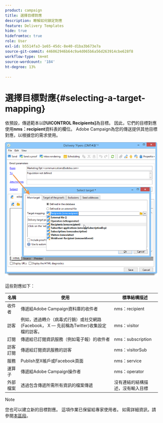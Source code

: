 ```yaml
---
product: campaign
title: 選擇目標對應
description: 瞭解如何鎖定對應
feature: Delivery Templates
hide: true
hidefromtoc: true
role: User
exl-id: b5514fa3-1e65-45dc-8e40-d1ba3b673e7a
source-git-commit: 446062946b64c9a4d065b6a56d263914cbe628f8
workflow-type: tm+mt
source-wordcount: '184'
ht-degree: 13%

---
```


# 選擇目標對應{#selecting-a-target-mapping}

依預設，傳遞範本以&#x200B;**[!UICONTROL Recipients]**&#x200B;為目標。 因此，它們的目標對應使用&#x200B;**nms：recipient**&#x200B;資料表的欄位。 Adobe Campaign為您的傳送提供其他目標對應，以根據您的需求使用。

![](assets/delivery_select_mapping.png)

這些對應如下：

| 名稱 | 使用 | 標準結構描述 |
|---|---|---|
| 收件者 | 傳遞給Adobe Campaign資料庫的收件者 | nms：recipient |
| 訪客 | 例如，透過轉介（病毒式行銷）或社交網路(Facebook， X — 先前稱為Twitter)收集設定檔的訪客。 | mns：visitor |
| 訂閱 | 傳遞給已訂閱資訊服務（例如電子報）的收件者 | nms：subscription |
| 訪客訂閱 | 傳遞給訂閱資訊服務的訪客 | nms：visitorSub |
| 服務 | Publish至X帳戶或Facebook頁面 | nms：service |
| 運算子 | 傳遞給Adobe Campaign操作者 | nms：operator |
| 外部檔案 | 透過包含傳遞所需所有資訊的檔案傳遞 | 沒有連結的結構描述，沒有輸入目標 |

>[!NOTE]
>
>您也可以建立新的目標對應。 這項作業已保留給專家使用者。 如需詳細資訊，請參閱[本區段](../../configuration/using/target-mapping.md)。
